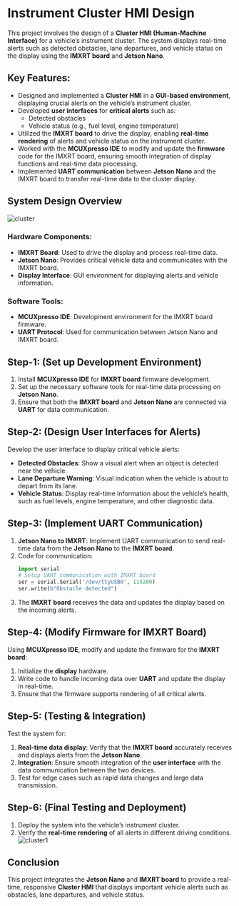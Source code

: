# Instrument Cluster HMI Design

This project involves the design of a **Cluster HMI (Human-Machine Interface)** for a vehicle’s instrument cluster. The system displays real-time alerts such as detected obstacles, lane departures, and vehicle status on the display using the **IMXRT board** and **Jetson Nano**. 

## Key Features:
- Designed and implemented a **Cluster HMI** in a **GUI-based environment**, displaying crucial alerts on the vehicle’s instrument cluster.
- Developed **user interfaces** for **critical alerts** such as:
  - Detected obstacles
  - Vehicle status (e.g., fuel level, engine temperature)
- Utilized the **IMXRT board** to drive the display, enabling **real-time rendering** of alerts and vehicle status on the instrument cluster.
- Worked with the **MCUXpresso IDE** to modify and update the **firmware** code for the IMXRT board, ensuring smooth integration of display functions and real-time data processing.
- Implemented **UART communication** between **Jetson Nano** and the IMXRT board to transfer real-time data to the cluster display.

## System Design Overview
![cluster](https://github.com/user-attachments/assets/750702b0-6a1d-4050-bc04-aed77c5134df)


### Hardware Components:
- **IMXRT Board**: Used to drive the display and process real-time data.
- **Jetson Nano**: Provides critical vehicle data and communicates with the IMXRT board.
- **Display Interface**: GUI environment for displaying alerts and vehicle information.

### Software Tools:
- **MCUXpresso IDE**: Development environment for the IMXRT board firmware.
- **UART Protocol**: Used for communication between Jetson Nano and IMXRT board.

## Step-1: (Set up Development Environment)
1. Install **MCUXpresso IDE** for **IMXRT board** firmware development.
2. Set up the necessary software tools for real-time data processing on **Jetson Nano**.
3. Ensure that both the **IMXRT board** and **Jetson Nano** are connected via **UART** for data communication.

## Step-2: (Design User Interfaces for Alerts)
Develop the user interface to display critical vehicle alerts:
- **Detected Obstacles**: Show a visual alert when an object is detected near the vehicle.
- **Lane Departure Warning**: Visual indication when the vehicle is about to depart from its lane.
- **Vehicle Status**: Display real-time information about the vehicle’s health, such as fuel levels, engine temperature, and other diagnostic data.

## Step-3: (Implement UART Communication)
1. **Jetson Nano to IMXRT**: Implement UART communication to send real-time data from the **Jetson Nano** to the **IMXRT board**.
2. Code for communication:
    ```python
    import serial
    # Setup UART communication with IMXRT board
    ser = serial.Serial('/dev/ttyUSB0', 115200)
    ser.write(b"Obstacle detected")
    ```
3. The **IMXRT board** receives the data and updates the display based on the incoming alerts.

## Step-4: (Modify Firmware for IMXRT Board)
Using **MCUXpresso IDE**, modify and update the firmware for the **IMXRT board**:
1. Initialize the **display** hardware.
2. Write code to handle incoming data over **UART** and update the display in real-time.
3. Ensure that the firmware supports rendering of all critical alerts.

## Step-5: (Testing & Integration)
Test the system for:
1. **Real-time data display**: Verify that the **IMXRT board** accurately receives and displays alerts from the **Jetson Nano**.
2. **Integration**: Ensure smooth integration of the **user interface** with the data communication between the two devices.
3. Test for edge cases such as rapid data changes and large data transmission.

## Step-6: (Final Testing and Deployment)
1. Deploy the system into the vehicle’s instrument cluster.
2. Verify the **real-time rendering** of all alerts in different driving conditions.
![cluster1](https://github.com/user-attachments/assets/a54ac12a-10e8-4212-987a-808ee54f61fc)


## Conclusion
This project integrates the **Jetson Nano** and **IMXRT board** to provide a real-time, responsive **Cluster HMI** that displays important vehicle alerts such as obstacles, lane departures, and vehicle status.

